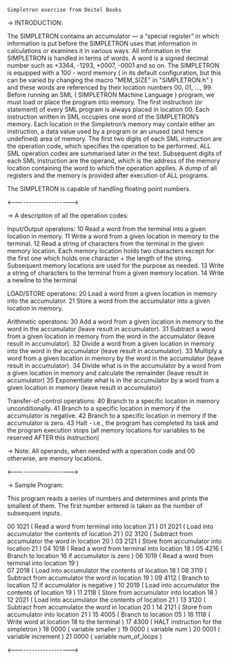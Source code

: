 `Simpletron exercise from Deitel Books`

-> INTRODUCTION:

The SIMPLETRON contains an accumulator — a “special register” in which information is put before the SIMPLETRON uses that information in calculations or examines it in various ways. All information in the SIMPLETRON is handled in terms of words. A word is a signed decimal number such as +3364, -1293, +0007, -0001 and so on. The SIMPLETRON is equipped with a 100 - word memory ( in its default configuration, but this can be varied by changing the macro "MEM_SIZE" in "SIMPLETRON.h" ) and these words are referenced by their location numbers 00, 01, ..., 99. Before running an SML ( SIMPLETRON Machine Language ) program, we must load or place the program into memory. The first instruction (or statement) of every SML program is always placed in location 00. Each instruction written in SML occupies one word of the SIMPLETRON’s memory. Each location in the Simpletron’s memory may contain either an instruction, a data value used by a program or an unused (and hence undefined) area of memory. The first two digits of each SML instruction are the operation code, which specifies the operation to be performed. ALL SML operation codes are summarised later in the text. Subsequent digits of each SML instruction are the operand, which is the address of the memory location containing the word to which the operation applies. A dump of all registers and the memory is provided after execution of ALL programs.

The SIMPLETRON is capable of handling floating point numbers.

<-------------------->

-> A description of all the operation codes:

Input/Output operatons:
	10 Read a word from the terminal into a given location in memory.
	11 Write a word from a given location in memory to the terminal.
	12 Read a string of characters from the terminal in the given memory location. 
		Each memory location holds two characters except for the first one which holds one character + the length of the string. 
		Subsequent memory locations are used for the purpose as needed. 
	13 Write a string of characters to the terminal from a given memory location.
	14 Write a newline to the terminal

LOAD/STORE operatons:
	20 Load a word from a given location in memory into the accumulator.
	21 Store a word from the accumulator into a given location in memory.

Arithmetic operatons:
	30 Add a word from a given location in memory to the word in the accumulator (leave result in accumulator).
	31 Subtract a word from a given location in memory from the word in the accumulator (leave result in accumulator).
	32 Divide a word from a given location in memory into the word in the accumulator (leave result in accumulator).
	33 Multiply a word from a given location in memory by the word in the accumulator (leave result in accumulator).
	34 Divide what is in the accumulator by a word from a given location in memory and calculate the remainder (leave result in accumulator)
	35 Exponentiate what is in the accumulator by a word from a given location in memory (leave result in accumulator)

Transfer-of-control operations:
	40 Branch to a specific location in memory unconditionally.
	41 Branch to a specific location in memory if the accumulator is negative.
	42 Branch to a specific location in memory if the accumulator is zero.
	43 Halt - i.e., the program has completed its task and the program execution stops (all memory locations for variables to be reserved AFTER this instruction)

-> Note: All operands, when needed with a operation code and 00 otherwise, are memory locations. 

<-------------------->

-> Sample Program:

This program reads a series of numbers and determines and prints the smallest of them. The first number entered is taken as the number of subsequent inputs.

00  1021 ( Read a word from terminal into location 21 ) 
01  2021 ( Load into accumulator the contents of location 21 ) 
02  3120 ( Subtract from accumulator the word in location 20 )
03  2121 ( Store from accumulator into location 21 )
04  1018 ( Read a word from terminal into location 18 ) 
05  4216 ( Branch to location 16 if accumulator is zero )
06  1019 ( Read a word from terminal into location 19 )  
07  2018 ( Load into accumulator the contents of location 18 ) 
08  3119 ( Subtract from accumulator the word in location 19 )
09  4112 ( Branch to location 12 if accumulator is negative )
10  2019 ( Load into accumulator the contents of location 19 ) 
11  2118 ( Store from accumulator into location 18 )
12  2021 ( Load into accumulator the contents of location 21 ) 
13  3120 ( Subtract from accumulator the word in location 20 )
14  2121 ( Store from accumulator into location 21 )
15  4005 ( Branch to location 05 )
16  1118 ( Write word at location 18 to the terminal )
17  4300 ( HALT instruction for the simpletron )
18  0000 ( variable smaller )
19  0000 ( variable num )
20  0001 ( variable increment )
21  0000 ( variable num_of_loops )

<-------------------->

